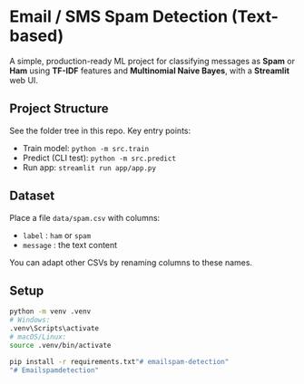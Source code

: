 # Email / SMS Spam Detection (Text-based)

A simple, production-ready ML project for classifying messages as **Spam** or **Ham** using **TF-IDF** features and **Multinomial Naive Bayes**, with a **Streamlit** web UI.

## Project Structure
See the folder tree in this repo. Key entry points:
- Train model: `python -m src.train`
- Predict (CLI test): `python -m src.predict`
- Run app: `streamlit run app/app.py`

## Dataset
Place a file `data/spam.csv` with columns:
- `label` : `ham` or `spam`
- `message` : the text content

You can adapt other CSVs by renaming columns to these names.

## Setup
```bash
python -m venv .venv
# Windows:
.venv\Scripts\activate
# macOS/Linux:
source .venv/bin/activate

pip install -r requirements.txt"# emailspam-detection" 
"# Emailspamdetection" 
